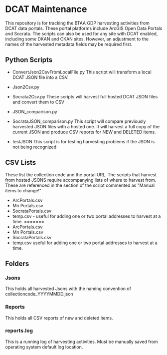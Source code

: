 # DCAT Maintenance
This repository is for tracking the BTAA GDP  harvesting activities from DCAT data portals. These portal platforms include ArcGIS Open Data Portals and Socrata.
The scripts can also be used for any site with DCAT enabled, including some DKAN and CKAN sites.  However, an adjustment to the names of the harvested metadata fields may be required first.

## Python Scripts
* ConvertJson2CsvFromLocalFile.py
This script will transform a local DCAT JSON file into a CSV.

* Json2Csv.py
* Socrata2Csv.py
These scripts will harvest full hosted DCAT JSON files and convert them to CSV

* JSON_comparison.py
* SocrataJSON_comparison.py
This script will compare previously harvested JSON files with a hosted one. It will harvest a full copy of the current JSON and produce CSV reports for NEW and DELETED items.

* testJSON
This script is for testing harvesting problems if the JSON is not being recognized

## CSV Lists
These list the collection code and the portal URL. The scripts that harvest from hosted JSONS require accompanying lists of where to harvest from. These are referenced in the section of the script commented as "Manual items to change!"


* ArcPortals.csv
* Mn Portals.csv
* SocrataPortals.csv
* temp.csv - useful for adding one or two portal addresses to harvest at a time.
=======
* ArcPortals.csv
* Mn Portals.csv
* SocrataPortals.csv
* temp.csv
useful for adding one or two portal addresses to harvest at a time.




## Folders

### Jsons
This holds all harvested Jsons with the naming convention of collectioncode_YYYYMMDD.json

### Reports
This holds all CSV reports of new and deleted items.



### reports.log
This is a running log of harvesting activities. Must be manually saved from operating system default log location.
